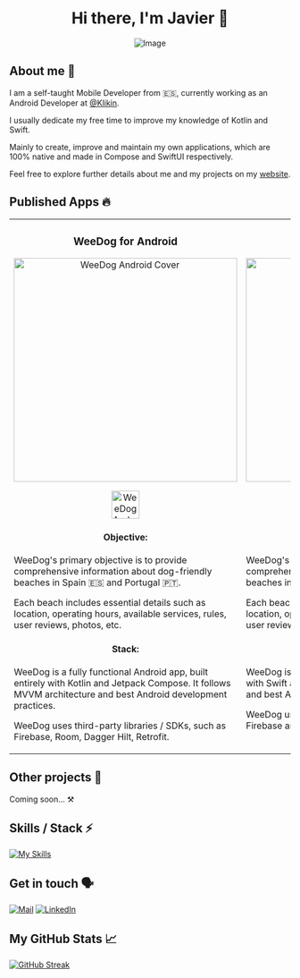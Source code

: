 <div align="center">

# Hi there, I'm Javier 👋

![Image](https://github.com/jarg-147/jarg-147/assets/101630863/ba7e1941-d0ba-40ed-9722-615eea85d281)

</div>

## About me 🙂

I am a self-taught Mobile Developer from 🇪🇸, currently working as an Android Developer at [@Klikin](https://www.klikin.com/).

I usually dedicate my free time to improve my knowledge of Kotlin and Swift.

Mainly to create, improve and maintain my own applications, which are 100% native and made in Compose and SwiftUI
respectively.

Feel free to explore further details about me and my projects on my [website](https://jargcode.com).

## Published Apps 🔥

<table>  
<tr style="vertical-align:top">
<td width="50%">
<h3 align="center">WeeDog for Android</h3>
<div align="center">
<img src="https://github.com/jarg-147/jarg-147/assets/101630863/491a1c39-55a8-4b06-ad80-5985b30b6824" width="400" alt="WeeDog Android Cover">
<p>
<a href="https://play.google.com/store/apps/details?id=com.bitbiird.weedog" target="_blank">
<img src="https://github-production-user-asset-6210df.s3.amazonaws.com/101630863/262811167-3cab662c-4e28-4cfe-a240-cf0fed0d7386.png" height="50" alt="WeeDog Android Cover">
</a>
</p>
</div>
<div align="center">
<h4>Objective:</h4>
</div>      
<p>WeeDog's primary objective is to provide comprehensive information about dog-friendly beaches in Spain 🇪🇸 and Portugal 🇵🇹.</p>
<p>Each beach includes essential details such as location, operating hours, available services, rules, user reviews, photos, etc.</p>
<div align="center">
<h4>Stack:</h4>
</div>      
<p>WeeDog is a fully functional Android app, built entirely with Kotlin and Jetpack Compose. It follows MVVM architecture and best Android development practices.<p>
<p>WeeDog uses third-party libraries / SDKs, such as Firebase, Room, Dagger Hilt, Retrofit.</p>
</td>
<td width="50%">
<h3 align="center">WeeDog for iOS</h3>
<div align="center">
<img src="https://github.com/jarg-147/jarg-147/assets/101630863/4ce240fe-b495-46c7-8adb-8a59f5ba4d16" width="400" alt="WeeDog Android Cover">
<p>
<a href="https://apps.apple.com/es/app/weedog-playas-para-perros/id6451301481" target="_blank">
<img src="https://github-production-user-asset-6210df.s3.amazonaws.com/101630863/262811169-29b32577-e8d9-452f-8227-2e32c4dbf4ee.png" height="50" alt="WeeDog Android Cover">
</a>
</p>
</div>
<div align="center">
<h4>Objective:</h4>
</div>      
<p>WeeDog's primary objective is to provide comprehensive information about dog-friendly beaches in Spain 🇪🇸 and Portugal 🇵🇹.</p>
<p>Each beach includes essential details such as location, operating hours, available services, rules, user reviews, photos, etc.</p>
<div align="center">
<h4>Stack:</h4>
</div>      
<p>WeeDog is a fully functional iOS app, built entirely with Swift and SwiftUI. It follows MVVM architecture and best Apple development practices.<p>
<p>WeeDog uses third-party libraries / SDKs, such as Firebase and Realm.</p>
</td>
</tr>
</table>

## Other projects 👀

Coming soon... ⚒️

## Skills / Stack ⚡️

[![My Skills](https://skillicons.dev/icons?i=kotlin,swift,androidstudio,idea,ktor,gradle,firebase,git,github,postman)](https://skillicons.dev)

## Get in touch 🗣️

[![Mail](https://play-lh.googleusercontent.com/KSuaRLiI_FlDP8cM4MzJ23ml3og5Hxb9AapaGTMZ2GgR103mvJ3AAnoOFz1yheeQBBI=w46-h46-rw)](mailto:hello@jargcode.com)
[![LinkedIn](https://skillicons.dev/icons?i=linkedin)](https://www.linkedin.com/in/javier-romero-gil/)

## My GitHub Stats 📈

[![GitHub Streak](https://streak-stats.demolab.com?user=jarg-147&theme=material-palenight&border_radius=8&mode=weekly)](https://git.io/streak-stats)
